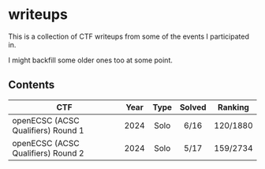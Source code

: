 # writeups

This is a collection of CTF writeups from some of the events I participated in.

I might backfill some older ones too at some point.

## Contents

| CTF                                | Year | Type | Solved | Ranking  |
| ---------------------------------- | ---- | :--: | :----: | :------: |
| openECSC (ACSC Qualifiers) Round 1 | 2024 | Solo |  6/16  | 120/1880 |
| openECSC (ACSC Qualifiers) Round 2 | 2024 | Solo |  5/17  | 159/2734 |
